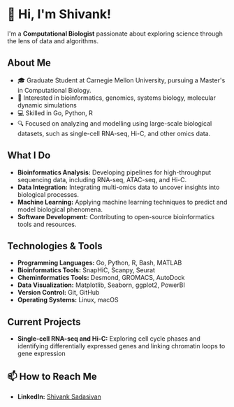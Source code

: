 
# 👋 Hi, I'm Shivank!

 I'm a **Computational Biologist** passionate about exploring science through the lens of data and algorithms.
##  About Me

- 🎓 Graduate Student at Carnegie Mellon University, pursuing a Master's in Computational Biology.
- 🔬 Interested in bioinformatics, genomics, systems biology, molecular dynamic simulations
- 💻 Skilled in Go, Python, R
- 🔍 Focused on analyzing and modelling using large-scale biological datasets, such as single-cell RNA-seq, Hi-C, and other omics data.

##  What I Do

- **Bioinformatics Analysis:** Developing pipelines for high-throughput sequencing data, including RNA-seq, ATAC-seq, and Hi-C.
- **Data Integration:** Integrating multi-omics data to uncover insights into biological processes.
- **Machine Learning:** Applying machine learning techniques to predict and model biological phenomena.
- **Software Development:** Contributing to open-source bioinformatics tools and resources.

##  Technologies & Tools

- **Programming Languages:** Go, Python, R, Bash, MATLAB
- **Bioinformatics Tools:** SnapHiC, Scanpy, Seurat
- **Cheminformatics Tools:** Desmond, GROMACS, AutoDock
- **Data Visualization:** Matplotlib, Seaborn, ggplot2, PowerBI
- **Version Control:** Git, GitHub
- **Operating Systems:** Linux, macOS

##  Current Projects

- **Single-cell RNA-seq and Hi-C:** Exploring cell cycle phases and identifying differentially expressed genes and linking chromatin loops to gene expression


## 📫 How to Reach Me

- **LinkedIn:** [Shivank Sadasivan](https://www.linkedin.com/in/shivank-sadasivan-abb2ba231/)
